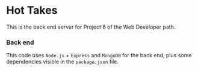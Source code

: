 # Hot Takes #

This is the back end server for Project 6 of the Web Developer path.

### Back end ###

This code uses `Node.js` + `Express` and `MongoDB` for the back end, plus some dependencies visible in the `package.json` file.
